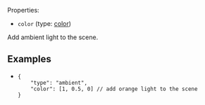 Properties:
- `color` (type: [color](/mathics-threejs-backend/types/color))

Add ambient light to the scene.

## Examples
- ```jsonc
  {
      "type": "ambient",
      "color": [1, 0.5, 0] // add orange light to the scene
  }
  ```
  <div class='center' id='graphics-container'></div>
  <script>
  	drawGraphics3d(
  		document.getElementById('graphics-container'),
  		{
  			elements: [
  				{
  					type: 'sphere',
  					color: [1, 1, 1],
  					coords: [
  						[[0, 0, 0]]
  					],
  					radius: 1
  				}
  			],
  			lighting: [
  				{
  					type: 'ambient',
  					color: [1, 0.5, 0] // add orange light to the scene
  				}
  			],
  			viewpoint: [1.3, -2.4, 2]
  		}
  	);
  </script>

